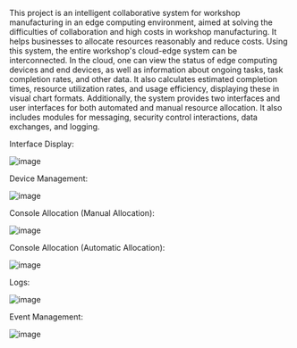 This project is an intelligent collaborative system for workshop manufacturing in an edge computing environment, aimed at solving the difficulties of collaboration and high costs in workshop manufacturing. It helps businesses to allocate resources reasonably and reduce costs. Using this system, the entire workshop's cloud-edge system can be interconnected. In the cloud, one can view the status of edge computing devices and end devices, as well as information about ongoing tasks, task completion rates, and other data. It also calculates estimated completion times, resource utilization rates, and usage efficiency, displaying these in visual chart formats. Additionally, the system provides two interfaces and user interfaces for both automated and manual resource allocation. It also includes modules for messaging, security control interactions, data exchanges, and logging.

Interface Display:

![image](https://github.com/ToroshiBenitobi/TermiteFactory/assets/82752385/8427474a-9a37-44ac-963b-9369d8ee2cc0)

Device Management:

![image](https://github.com/ToroshiBenitobi/TermiteFactory/assets/82752385/7839e5db-a0cb-4eac-847e-f40c6200434d)

Console Allocation (Manual Allocation):

![image](https://github.com/ToroshiBenitobi/TermiteFactory/assets/82752385/46e83cd3-92f2-4e5f-b2a5-28751b828dc3)

Console Allocation (Automatic Allocation):

![image](https://github.com/ToroshiBenitobi/TermiteFactory/assets/82752385/01669d99-c5d2-4e84-bc2e-ad971a32181a)

Logs:

![image](https://github.com/ToroshiBenitobi/TermiteFactory/assets/82752385/8473739a-ecdf-401d-aeac-785ace365087)

Event Management:

![image](https://github.com/ToroshiBenitobi/TermiteFactory/assets/82752385/578af556-669b-409d-a914-26205efb0727)

